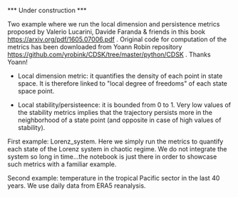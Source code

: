 *** Under construction ***

Two example where we run the local dimension and persistence metrics proposed by Valerio Lucarini, Davide Faranda & friends in this book https://arxiv.org/pdf/1605.07006.pdf . Original code for computation of the metrics has been downloaded from Yoann Robin repository https://github.com/yrobink/CDSK/tree/master/python/CDSK . Thanks Yoann!

- Local dimension metric: it quantifies the density of each point in state space. It is therefore linked to "local degree of freedoms" of each state space point.

- Local stability/persisteence: it is bounded from 0 to 1. Very low values of the stability metrics implies that the trajectory persists more in the neighborhood of a state point (and opposite in case of high values of stability).

First example: Lorenz_system. 
Here we simply run the metrics to quantify each state of the Lorenz system in chaotic regime. We do not integrate the system so long in time...the notebook is just there in order to showcase such metrics with a familiar example.

Second example: temperature in the tropical Pacific sector in the last 40 years. We use daily data from ERA5 reanalysis.
